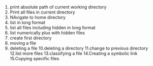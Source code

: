 1. print absolute path of current working directory
2. Print all files in current directory
3. NAvigate to home directory
4. list in long format
5. list all files including hidden in long format
6. list numerically plus with hidden files
7. create first directory
8. moving a file 
9. deleting a file
10.deleting a directory
11.change to previous directory
12.list more files 
13.classifying a file 
14.Creating a symbolic link
15.Copying specific files
